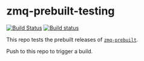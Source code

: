 # zmq-prebuilt-testing
[![Build Status](https://travis-ci.org/nteract/zmq-prebuilt-testing.svg?branch=master)](https://travis-ci.org/nteract/zmq-prebuilt-testing)
[![Build status](https://ci.appveyor.com/api/projects/status/ox85p208tsxw6vt1?svg=true)](https://ci.appveyor.com/project/nteract/zmq-prebuilt-testing)

This repo tests the prebuilt releases of [`zmq-prebuilt`](https://github.com/nteract/zmq-prebuilt/).

Push to this repo to trigger a build.
